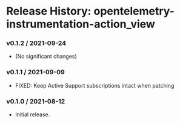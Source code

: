 # Release History: opentelemetry-instrumentation-action_view

### v0.1.2 / 2021-09-24

* (No significant changes)

### v0.1.1 / 2021-09-09

* FIXED: Keep Active Support subscriptions intact when patching 

### v0.1.0 / 2021-08-12

* Initial release.
